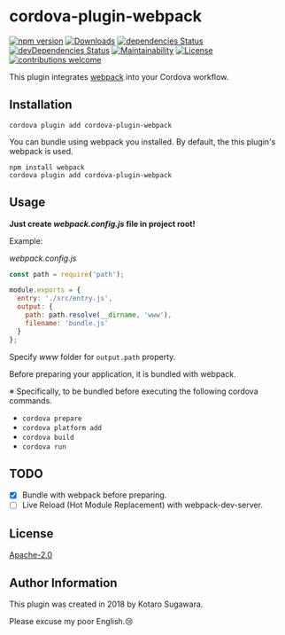 # cordova-plugin-webpack

[![npm version](https://badge.fury.io/js/cordova-plugin-webpack.svg)](https://badge.fury.io/js/cordova-plugin-webpack)
[![Downloads](https://img.shields.io/npm/dm/cordova-plugin-webpack.svg)](https://www.npmjs.com/package/cordova-plugin-webpack)
[![dependencies Status](https://david-dm.org/kotarella1110/cordova-plugin-webpack/status.svg)](https://david-dm.org/kotarella1110/cordova-plugin-webpack)
[![devDependencies Status](https://david-dm.org/kotarella1110/cordova-plugin-webpack/dev-status.svg)](https://david-dm.org/kotarella1110/cordova-plugin-webpack?type=dev)
[![Maintainability](https://api.codeclimate.com/v1/badges/f51fd5b6e3c7f43649c2/maintainability)](https://codeclimate.com/github/kotarella1110/cordova-plugin-webpack/maintainability)
[![License](https://img.shields.io/badge/License-Apache%202.0-blue.svg)](https://opensource.org/licenses/Apache-2.0)
[![contributions welcome](https://img.shields.io/badge/contributions-welcome-brightgreen.svg?style=flat)](https://github.com/dwyl/esta/issues)

This plugin integrates [webpack](https://webpack.js.org "webpack") into your Cordova workflow.

## Installation

```
cordova plugin add cordova-plugin-webpack
```

You can bundle using webpack you installed.
By default, the this plugin's webpack is used.

```
npm install webpack
cordova plugin add cordova-plugin-webpack
```

## Usage

**Just create _webpack.config.js_ file in project root!**

Example:

_webpack.config.js_

```js
const path = require('path');

module.exports = {
  entry: './src/entry.js',
  output: {
    path: path.resolve(__dirname, 'www'),
    filename: 'bundle.js'
  }
};
```

Specify _www_ folder for `output.path` property.

Before preparing your application, it is bundled with webpack.

※ Specifically, to be bundled before executing the following cordova commands.

- `cordova prepare`
- `cordova platform add`
- `cordova build`
- `cordova run`

## TODO

- [x] Bundle with webpack before preparing.
- [ ] Live Reload (Hot Module Replacement) with webpack-dev-server.

## License

[Apache-2.0](./LICENSE)

## Author Information

This plugin was created in 2018 by Kotaro Sugawara.

Please excuse my poor English.:cry: